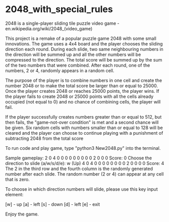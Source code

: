 # 2048_with_special_rules

2048 is a single-player sliding tile puzzle video game  - en.wikipedia.org/wiki/2048_(video_game)

This project is a remake of a popular puzzle game 2048 with some small innovations. 
The game uses a 4x4 board and the player chooses the sliding direction each round.
During each slide, two same neighbouring numbers in the direction will be summed up and all the other numbers will be compressed to the direction.
The total score will be summed up by the sum of the two numbers that were combined.
After each round, one of the numbers, 2 or 4, randomly appears in a random cell.

The purpose of the player is to combine numbers in one cell and create the number 2048 or to make the total score be larger than or equal to 25000.
Once the player creates 2048 or reaches 25000 points, the player wins.
If the player fails to create 2048 or 25000 points with all the cells already occupied (not equal to 0) and no chance of combining cells, the player will fail.

If the player successfully creates numbers greater than or equal to 512, but then fails, the "game-not-over condition" is met and a second chance will be given.
Six random cells with numbers smaller than or equal to 128 will be cleared and the player can choose to continue playing with a punishment of subtracting 2048 from the total score

To run code and play game, type "python3 New2048.py" into the terminal.

Sample gameplay:
    2     0     4     0
    0     0     0     0
    0     0     0     0
    2     0     0     0
Score: 0
Choose the direction to slide (a/w/s/d/e): w (Up)
    4     0     4     0
    0     0     0     0
    0     0     0     2
    0     0     0     0
Score: 4
The 2 in the third row and the fourth column is the randomly generated number after each slide. 
The random number (2 or 4) can appear at any cell that is zero.

To choose in which direction numbers will slide, please use this key input element:

[w] - up
[a] - left 
[s] - down
[d] - left
[e] - exit

Enjoy the game.
